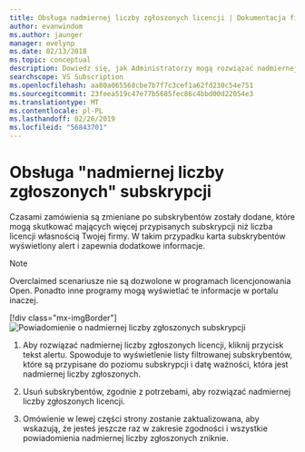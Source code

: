 ```yaml
---
title: Obsługa nadmiernej liczby zgłoszonych licencji | Dokumentacja firmy Microsoft
author: evanwindom
ms.author: jaunger
manager: evelynp
ms.date: 02/13/2018
ms.topic: conceptual
description: Dowiedz się, jak Administratorzy mogą rozwiązać nadmiernej liczby zgłoszonych subskrypcji
searchscope: VS Subscription
ms.openlocfilehash: aa80a065568cbe7b7f7c3cef1a62fd230c54e751
ms.sourcegitcommit: 23feea519c47e77b5685fec86c4bbd00d22054e3
ms.translationtype: MT
ms.contentlocale: pl-PL
ms.lasthandoff: 02/26/2019
ms.locfileid: "56843701"
---
```

# <a name="handling-over-claimed-subscriptions"></a>Obsługa "nadmiernej liczby zgłoszonych" subskrypcji

Czasami zamówienia są zmieniane po subskrybentów zostały dodane, które mogą skutkować mających więcej przypisanych subskrypcji niż liczba licencji własnością Twojej firmy. W takim przypadku karta subskrybentów wyświetlony alert i zapewnia dodatkowe informacje.

> [!NOTE]
> Overclaimed scenariusze nie są dozwolone w programach licencjonowania Open.  Ponadto inne programy mogą wyświetlać te informacje w portalu inaczej.
>
> [!div class="mx-imgBorder"]
> ![Powiadomienie o nadmiernej liczby zgłoszonych subskrypcji](_img/over-claimed/over-claimed-alert.png)


1.  Aby rozwiązać nadmiernej liczby zgłoszonych licencji, kliknij przycisk tekst alertu. Spowoduje to wyświetlenie listy filtrowanej subskrybentów, które są przypisane do poziomu subskrypcji i datę ważności, która jest nadmiernej liczby zgłoszonych.

2.  Usuń subskrybentów, zgodnie z potrzebami, aby rozwiązać nadmiernej liczby zgłoszonych licencji.

3.  Omówienie w lewej części strony zostanie zaktualizowana, aby wskazują, że jesteś jeszcze raz w zakresie zgodności i wszystkie powiadomienia nadmiernej liczby zgłoszonych zniknie.
